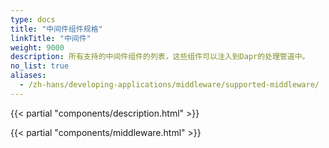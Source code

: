 ```yaml
---
type: docs
title: "中间件组件规格"
linkTitle: "中间件"
weight: 9000
description: 所有支持的中间件组件的列表，这些组件可以注入到Dapr的处理管道中。
no_list: true
aliases:
  - /zh-hans/developing-applications/middleware/supported-middleware/
---
```


{{< partial "components/description.html" >}}

{{< partial "components/middleware.html" >}}
